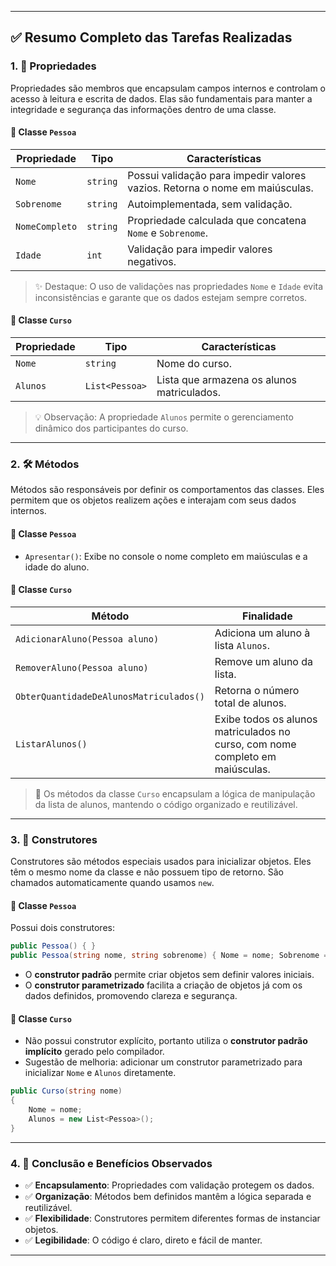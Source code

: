 
---

## ✅ Resumo Completo das Tarefas Realizadas

### 1. 🧩 Propriedades

Propriedades são membros que encapsulam campos internos e controlam o acesso à leitura e escrita de dados. Elas são fundamentais para manter a integridade e segurança das informações dentro de uma classe.

#### 🔹 Classe `Pessoa`

| Propriedade     | Tipo     | Características |
|----------------|----------|-----------------|
| `Nome`         | `string` | Possui validação para impedir valores vazios. Retorna o nome em maiúsculas. |
| `Sobrenome`    | `string` | Autoimplementada, sem validação. |
| `NomeCompleto` | `string` | Propriedade calculada que concatena `Nome` e `Sobrenome`. |
| `Idade`        | `int`    | Validação para impedir valores negativos. |

> ✨ Destaque: O uso de validações nas propriedades `Nome` e `Idade` evita inconsistências e garante que os dados estejam sempre corretos.

#### 🔹 Classe `Curso`

| Propriedade | Tipo            | Características |
|-------------|------------------|-----------------|
| `Nome`      | `string`         | Nome do curso. |
| `Alunos`    | `List<Pessoa>`   | Lista que armazena os alunos matriculados. |

> 💡 Observação: A propriedade `Alunos` permite o gerenciamento dinâmico dos participantes do curso.

---

### 2. 🛠️ Métodos

Métodos são responsáveis por definir os comportamentos das classes. Eles permitem que os objetos realizem ações e interajam com seus dados internos.

#### 🔹 Classe `Pessoa`

- `Apresentar()`: Exibe no console o nome completo em maiúsculas e a idade do aluno.

#### 🔹 Classe `Curso`

| Método                          | Finalidade |
|----------------------------------|------------|
| `AdicionarAluno(Pessoa aluno)`   | Adiciona um aluno à lista `Alunos`. |
| `RemoverAluno(Pessoa aluno)`     | Remove um aluno da lista. |
| `ObterQuantidadeDeAlunosMatriculados()` | Retorna o número total de alunos. |
| `ListarAlunos()`                 | Exibe todos os alunos matriculados no curso, com nome completo em maiúsculas. |

> 🔎 Os métodos da classe `Curso` encapsulam a lógica de manipulação da lista de alunos, mantendo o código organizado e reutilizável.

---

### 3. 📘 Construtores

Construtores são métodos especiais usados para inicializar objetos. Eles têm o mesmo nome da classe e não possuem tipo de retorno. São chamados automaticamente quando usamos `new`.

#### 🔹 Classe `Pessoa`

Possui dois construtores:

```csharp
public Pessoa() { }
public Pessoa(string nome, string sobrenome) { Nome = nome; Sobrenome = sobrenome; }
```

- O **construtor padrão** permite criar objetos sem definir valores iniciais.
- O **construtor parametrizado** facilita a criação de objetos já com os dados definidos, promovendo clareza e segurança.

#### 🔹 Classe `Curso`

- Não possui construtor explícito, portanto utiliza o **construtor padrão implícito** gerado pelo compilador.
- Sugestão de melhoria: adicionar um construtor parametrizado para inicializar `Nome` e `Alunos` diretamente.

```csharp
public Curso(string nome)
{
    Nome = nome;
    Alunos = new List<Pessoa>();
}
```

---

### 4. 📄 Conclusão e Benefícios Observados

- ✅ **Encapsulamento**: Propriedades com validação protegem os dados.
- ✅ **Organização**: Métodos bem definidos mantêm a lógica separada e reutilizável.
- ✅ **Flexibilidade**: Construtores permitem diferentes formas de instanciar objetos.
- ✅ **Legibilidade**: O código é claro, direto e fácil de manter.

---

